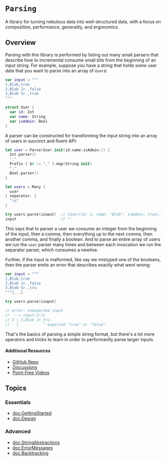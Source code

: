 # ``Parsing``

A library for turning nebulous data into well-structured data, with a focus on composition, performance, generality, and ergonomics.

## Overview

Parsing with this library is performed by listing out many small parsers that describe how to incremental consume small bits from the beginning of an input string. For example, suppose you have a string that holds some user data that you want to parse into an array of `User`s:

```swift
var input = """
1,Blob,true
2,Blob Jr.,false
3,Blob Sr.,true
"""

struct User {
  var id: Int
  var name: String
  var isAdmin: Bool
}
```

A parser can be constructed for transforming the input string into an array of users in succinct and fluent API:

```swift
let user = Parse(User.init(id:name:isAdmin:)) {
  Int.parser()
  ","
  Prefix { $0 != "," }.map(String.init)
  ","
  Bool.parser()
}

let users = Many {
  user
} separator: {
  "\n"
}

try users.parse(&input)  // [User(id: 1, name: "Blob", isAdmin: true), ...]
input                    // ""
```

This says that to parser a user we consume an integer from the beginning of the input, then a comma, then everything up to the next comma, then another comma, and finally a boolean. And to parse an entire array of users we run the `user` parser many times and between each invocation we run the separator parser, which consumes a newline.

Further, if the input is malformed, like say we mistyped one of the booleans, then the parser emits an error that describes exactly what went wrong:

```swift
var input = """
1,Blob,true
2,Blob Jr.,false
3,Blob Sr.,tru
"""[...]

try users.parse(&input)

// error: unexpected input
//  --> input:3:11
// 3 | 3,Blob Jr,tru
//   |           ^ expected "true" or "false"
```

That's the basics of parsing a simple string format, but there's a lot more operators and tricks to learn in order to performantly parse larger inputs.

#### Additional Resources

- [GitHub Repo](https://github.com/pointfreeco/swift-parsing/)
- [Discussions](https://github.com/pointfreeco/swift-parsing/discussions)
- [Point-Free Videos](https://www.pointfree.co/collections/parsing)

## Topics

### Essentials

* <doc:GettingStarted>
* <doc:Design>

### Advanced

* <doc:StringAbstractions>
* <doc:ErrorMessages>
* <doc:Backtracking>
